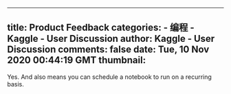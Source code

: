 
---
title: Product Feedback
categories: 
    - 编程
    - Kaggle - User Discussion
author: Kaggle - User Discussion
comments: false
date: Tue, 10 Nov 2020 00:44:19 GMT
thumbnail: 
---

<div>   
<p>Yes. And also means you can schedule a notebook to run on a recurring basis. </p>  
</div>
            